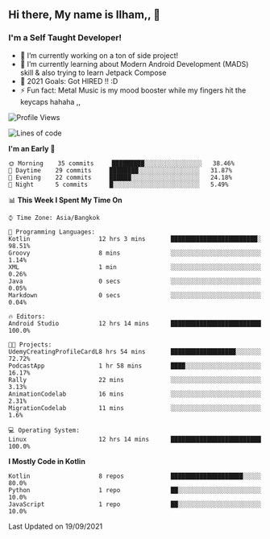 ## Hi there, My name is Ilham,, 👋


### I'm a Self Taught Developer!
- 🔭 I’m currently working on a ton of side project!
- 🌱 I’m currently learning about Modern Android Development (MADS) skill & also trying to learn Jetpack Compose
- 🥅 2021 Goals: Got HIRED !! :D
- ⚡ Fun fact: Metal Music is my mood booster while my fingers hit the keycaps hahaha  ,,



<!--START_SECTION:waka-->
![Profile Views](http://img.shields.io/badge/Profile%20Views-3-blue)

![Lines of code](https://img.shields.io/badge/From%20Hello%20World%20I%27ve%20Written-379110%20lines%20of%20code-blue)

**I'm an Early 🐤** 

```text
🌞 Morning    35 commits     █████████░░░░░░░░░░░░░░░░   38.46% 
🌆 Daytime    29 commits     ████████░░░░░░░░░░░░░░░░░   31.87% 
🌃 Evening    22 commits     ██████░░░░░░░░░░░░░░░░░░░   24.18% 
🌙 Night      5 commits      █░░░░░░░░░░░░░░░░░░░░░░░░   5.49%

```


📊 **This Week I Spent My Time On** 

```text
⌚︎ Time Zone: Asia/Bangkok

💬 Programming Languages: 
Kotlin                   12 hrs 3 mins       ████████████████████████░   98.51% 
Groovy                   8 mins              ░░░░░░░░░░░░░░░░░░░░░░░░░   1.14% 
XML                      1 min               ░░░░░░░░░░░░░░░░░░░░░░░░░   0.26% 
Java                     0 secs              ░░░░░░░░░░░░░░░░░░░░░░░░░   0.05% 
Markdown                 0 secs              ░░░░░░░░░░░░░░░░░░░░░░░░░   0.04%

🔥 Editors: 
Android Studio           12 hrs 14 mins      █████████████████████████   100.0%

🐱‍💻 Projects: 
UdemyCreatingProfileCardL8 hrs 54 mins       ██████████████████░░░░░░░   72.72% 
PodcastApp               1 hr 58 mins        ████░░░░░░░░░░░░░░░░░░░░░   16.17% 
Rally                    22 mins             ░░░░░░░░░░░░░░░░░░░░░░░░░   3.13% 
AnimationCodelab         16 mins             ░░░░░░░░░░░░░░░░░░░░░░░░░   2.31% 
MigrationCodelab         11 mins             ░░░░░░░░░░░░░░░░░░░░░░░░░   1.6%

💻 Operating System: 
Linux                    12 hrs 14 mins      █████████████████████████   100.0%

```

**I Mostly Code in Kotlin** 

```text
Kotlin                   8 repos             ████████████████████░░░░░   80.0% 
Python                   1 repo              ██░░░░░░░░░░░░░░░░░░░░░░░   10.0% 
JavaScript               1 repo              ██░░░░░░░░░░░░░░░░░░░░░░░   10.0%

```



 Last Updated on 19/09/2021
<!--END_SECTION:waka-->
